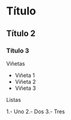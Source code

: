 # Título
## Título 2
### Título 3

Viñetas

* Viñeta 1
* Viñeta 2
* Viñeta 3

Listas

1.- Uno
2.- Dos
3.- Tres

